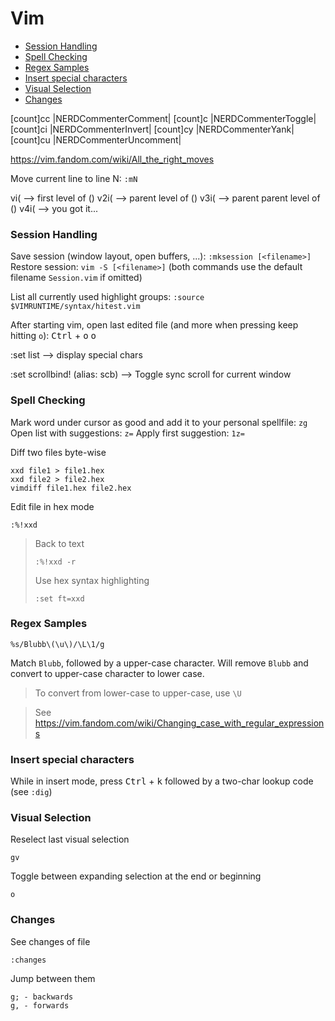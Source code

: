 # Vim

<!-- vim-markdown-toc GFM -->

* [Session Handling](#session-handling)
* [Spell Checking](#spell-checking)
* [Regex Samples](#regex-samples)
* [Insert special characters](#insert-special-characters)
* [Visual Selection](#visual-selection)
* [Changes](#changes)

<!-- vim-markdown-toc -->

[count]<leader>cc |NERDCommenterComment|
[count]<leader>c<space> |NERDCommenterToggle|
[count]<leader>ci |NERDCommenterInvert|
[count]<leader>cy |NERDCommenterYank|
[count]<leader>cu |NERDCommenterUncomment|

https://vim.fandom.com/wiki/All_the_right_moves

Move current line to line N: `:mN`

vi( --> first level of ()
v2i( --> parent level of ()
v3i( --> parent parent level of ()
v4i( --> you got it...

### Session Handling

Save session (window layout, open buffers, ...): `:mksession [<filename>]`
Restore session: `vim -S [<filename>]`
(both commands use the default filename `Session.vim` if omitted)

List all currently used highlight groups: `:source $VIMRUNTIME/syntax/hitest.vim`

After starting vim, open last edited file (and more when pressing keep hitting `o`): <kbd>Ctrl</kbd> + <kbd>o</kbd> <kbd>o</kbd>

:set list --> display special chars

:set scrollbind! (alias: scb) --> Toggle sync scroll for current window

### Spell Checking

Mark word under cursor as good and add it to your personal spellfile: `zg`
Open list with suggestions: `z=`
Apply first suggestion: `1z=`

Diff two files byte-wise

    xxd file1 > file1.hex
    xxd file2 > file2.hex
    vimdiff file1.hex file2.hex

Edit file in hex mode

    :%!xxd

> Back to text
>
>     :%!xxd -r
>
> Use hex syntax highlighting
>
>     :set ft=xxd

### Regex Samples

    %s/Blubb\(\u\)/\L\1/g

Match `Blubb`, followed by a upper-case character. Will remove `Blubb` and convert to upper-case character to lower case.

> To convert from lower-case to upper-case, use `\U`

> See https://vim.fandom.com/wiki/Changing_case_with_regular_expressions

### Insert special characters

While in insert mode, press <kbd>Ctrl</kbd> + <kbd>k</kbd> followed by a two-char lookup code (see `:dig`)

### Visual Selection

Reselect last visual selection

    gv

Toggle between expanding selection at the end or beginning

    o

### Changes

See changes of file

    :changes

Jump between them

    g; - backwards
    g, - forwards
